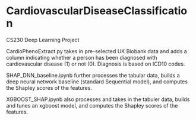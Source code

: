 # CardiovascularDiseaseClassification
CS230 Deep Learning Project

CardioPhenoExtract.py takes in pre-selected UK Biobank data and adds a column indicating whether a person has been diagnosed with cardiovascular disease (1) or not (0). Diagnosis is based on ICD10 codes.

SHAP_DNN_baseline.ipynb further processes the tabular data, builds a deep neural network baseline (standard Sequential model), and computes the Shapley scores of the features.

XGBOOST_SHAP.ipynb also processes and takes in the tabuler data, builds and tunes an xgboost model, and computes the Shapley scores of the features.
